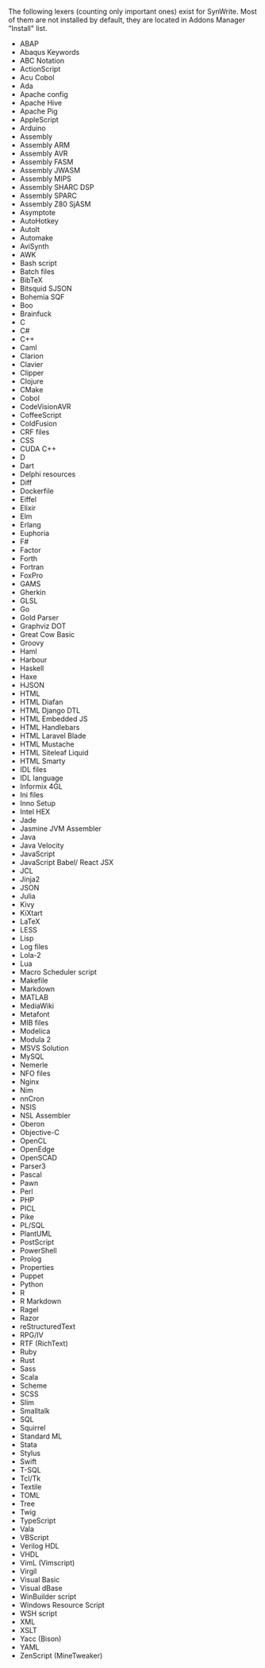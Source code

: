 The following lexers (counting only important ones) exist for SynWrite. 
Most of them are not installed by default, they are located in Addons Manager "Install" list.

* ABAP
* Abaqus Keywords
* ABC Notation
* ActionScript
* Acu Cobol
* Ada
* Apache config
* Apache Hive
* Apache Pig
* AppleScript
* Arduino
* Assembly
* Assembly ARM
* Assembly AVR
* Assembly FASM
* Assembly JWASM
* Assembly MIPS
* Assembly SHARC DSP
* Assembly SPARC
* Assembly Z80 SjASM
* Asymptote
* AutoHotkey
* AutoIt
* Automake
* AviSynth
* AWK
* Bash script
* Batch files
* BibTeX
* Bitsquid SJSON
* Bohemia SQF
* Boo
* Brainfuck
* C
* C#
* C++
* Caml
* Clarion
* Clavier
* Clipper
* Clojure
* CMake
* Cobol
* CodeVisionAVR
* CoffeeScript
* ColdFusion
* CRF files
* CSS
* CUDA C++
* D
* Dart
* Delphi resources
* Diff
* Dockerfile
* Eiffel
* Elixir
* Elm
* Erlang
* Euphoria
* F#
* Factor
* Forth
* Fortran
* FoxPro
* GAMS
* Gherkin
* GLSL
* Go
* Gold Parser
* Graphviz DOT
* Great Cow Basic
* Groovy
* Haml
* Harbour
* Haskell
* Haxe
* HJSON
* HTML
* HTML Diafan
* HTML Django DTL
* HTML Embedded JS
* HTML Handlebars
* HTML Laravel Blade
* HTML Mustache
* HTML Siteleaf Liquid
* HTML Smarty
* IDL files
* IDL language
* Informix 4GL
* Ini files
* Inno Setup
* Intel HEX
* Jade
* Jasmine JVM Assembler
* Java
* Java Velocity
* JavaScript
* JavaScript Babel/ React JSX
* JCL
* Jinja2
* JSON
* Julia
* Kivy
* KiXtart
* LaTeX
* LESS
* Lisp
* Log files
* Lola-2
* Lua
* Macro Scheduler script
* Makefile
* Markdown
* MATLAB
* MediaWiki
* Metafont
* MIB files
* Modelica
* Modula 2
* MSVS Solution
* MySQL
* Nemerle
* NFO files
* Nginx
* Nim
* nnCron
* NSIS
* NSL Assembler
* Oberon
* Objective-C
* OpenCL
* OpenEdge
* OpenSCAD
* Parser3
* Pascal
* Pawn
* Perl
* PHP
* PICL
* Pike
* PL/SQL
* PlantUML
* PostScript
* PowerShell
* Prolog
* Properties
* Puppet
* Python
* R
* R Markdown
* Ragel
* Razor
* reStructuredText
* RPG/IV
* RTF (RichText)
* Ruby
* Rust
* Sass
* Scala
* Scheme
* SCSS
* Slim
* Smalltalk
* SQL
* Squirrel
* Standard ML
* Stata
* Stylus
* Swift
* T-SQL
* Tcl/Tk
* Textile
* TOML
* Tree
* Twig
* TypeScript
* Vala
* VBScript
* Verilog HDL
* VHDL
* VimL (Vimscript)
* Virgil
* Visual Basic
* Visual dBase
* WinBuilder script
* Windows Resource Script
* WSH script
* XML
* XSLT
* Yacc (Bison)
* YAML 
* ZenScript (MineTweaker)
